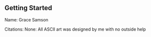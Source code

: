 ## Getting Started
Name: Grace Samson

Citations: None:
All ASCII art was designed by me with no outside help
